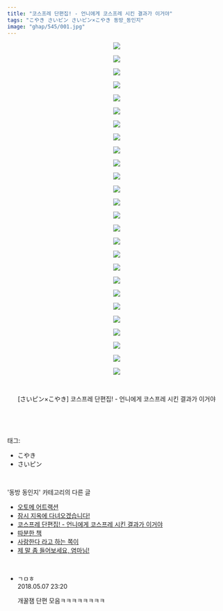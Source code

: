 ```yaml
---
title: "코스프레 단편집! - 언니에게 코스프레 시킨 결과가 이거야"
tags: "こやき さいピン さいピン×こやき 동방_동인지"
image: "ghap/545/001.jpg"
---
```

<div class="article">
<p style="text-align: center; clear: none; float: none;"><img src="{{ site.nasurl }}/ghap/545/001.jpg"/></p>
<p style="text-align: center; clear: none; float: none;"><img src="{{ site.nasurl }}/ghap/545/002.jpg"/></p>
<p style="text-align: center; clear: none; float: none;"><img src="{{ site.nasurl }}/ghap/545/003.jpg"/></p>
<p style="text-align: center; clear: none; float: none;"><img src="{{ site.nasurl }}/ghap/545/004.jpg"/></p>
<p style="text-align: center; clear: none; float: none;"><img src="{{ site.nasurl }}/ghap/545/005.jpg"/></p>
<p style="text-align: center; clear: none; float: none;"><img src="{{ site.nasurl }}/ghap/545/006.jpg"/></p>
<p style="text-align: center; clear: none; float: none;"><img src="{{ site.nasurl }}/ghap/545/007.jpg"/></p>
<p style="text-align: center; clear: none; float: none;"><img src="{{ site.nasurl }}/ghap/545/008.jpg"/></p>
<p style="text-align: center; clear: none; float: none;"><img src="{{ site.nasurl }}/ghap/545/009.jpg"/></p>
<p style="text-align: center; clear: none; float: none;"><img src="{{ site.nasurl }}/ghap/545/010.jpg"/></p>
<p style="text-align: center; clear: none; float: none;"><img src="{{ site.nasurl }}/ghap/545/011.jpg"/></p>
<p style="text-align: center; clear: none; float: none;"><img src="{{ site.nasurl }}/ghap/545/012.jpg"/></p>
<p style="text-align: center; clear: none; float: none;"><img src="{{ site.nasurl }}/ghap/545/013.jpg"/></p>
<p style="text-align: center; clear: none; float: none;"><img src="{{ site.nasurl }}/ghap/545/014.jpg"/></p>
<p style="text-align: center; clear: none; float: none;"><img src="{{ site.nasurl }}/ghap/545/015.jpg"/></p>
<p style="text-align: center; clear: none; float: none;"><img src="{{ site.nasurl }}/ghap/545/016.jpg"/></p>
<p style="text-align: center; clear: none; float: none;"><img src="{{ site.nasurl }}/ghap/545/017.jpg"/></p>
<p style="text-align: center; clear: none; float: none;"><img src="{{ site.nasurl }}/ghap/545/018.jpg"/></p>
<p style="text-align: center; clear: none; float: none;"><img src="{{ site.nasurl }}/ghap/545/019.jpg"/></p>
<p style="text-align: center; clear: none; float: none;"><img src="{{ site.nasurl }}/ghap/545/020.jpg"/></p>
<p style="text-align: center; clear: none; float: none;"><img src="{{ site.nasurl }}/ghap/545/021.jpg"/></p>
<p style="text-align: center; clear: none; float: none;"><img src="{{ site.nasurl }}/ghap/545/022.jpg"/></p>
<p style="text-align: center; clear: none; float: none;"><img src="{{ site.nasurl }}/ghap/545/023.jpg"/></p>
<p style="text-align: center; clear: none; float: none;"><img src="{{ site.nasurl }}/ghap/545/024.jpg"/></p>
<p style="text-align: center; clear: none; float: none;"><img src="{{ site.nasurl }}/ghap/545/025.jpg"/></p>
<p style="text-align: center; clear: none; float: none;"><img src="{{ site.nasurl }}/ghap/545/026.jpg"/></p>
<p style="text-align: center; clear: none; float: none;"><br/></p>
<p style="text-align: center; clear: none; float: none;">[さいピン×こやき] 코스프레 단편집! - 언니에게 코스프레 시킨 결과가 이거야</p>
<p><br/></p>
</div><br/>
<div class="tagTrail">
<p>태그: </p>
<ul>
<li>こやき</li>
<li>さいピン</li>
</ul>
</div><br/>
<div class="another">
<p>'동방 동인지' 카테고리의 다른 글</p>
<ul>
<li><a href="/2016-06-25-ghap_547">오토메 어트랙션</a></li>
<li><a href="/2016-06-25-ghap_546">잠시 지옥에 다녀오겠습니다!</a></li>
<li><a href="/2016-06-25-ghap_545">코스프레 단편집! - 언니에게 코스프레 시킨 결과가 이거야</a></li>
<li><a href="/2016-06-25-ghap_544">따분한 책</a></li>
<li><a href="/2016-06-25-ghap_543">사랑한다 라고 하는 쪽이</a></li>
<li><a href="/2016-06-24-ghap_540">제 말 좀 들어보세요, 염마님!</a></li>
</ul>
</div><br/>
<div class="cb_module cb_fluid">
<div class="cb_wrt cb_profile">
<div class="comment">
<ul>
<li class="cb_thumb_off" id="comment15252081">
<div class="cb_comment_area">
<div class="cb_info_area">
<div class="cb_section">
<span class="cb_nick_name">ㄱㅁㅎ</span>
</div>
<div class="cb_section">
<span class="cb_date">2018.05.07 23:20 </span>
</div>
</div>
<div class="cb_dsc_comment">
<p class="cb_dsc">
											개꿀잼 단편 모음ㅋㅋㅋㅋㅋㅋㅋㅋ
										</p>
</div>
</div></li>
</ul>
</div>
</div><!-- commentList close -->
</div><br/>
